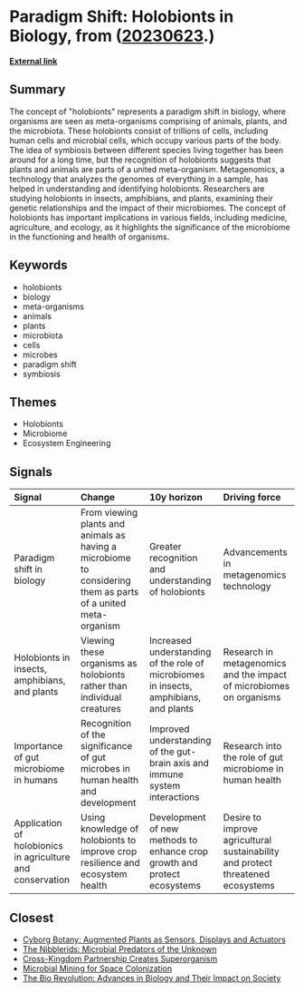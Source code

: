 # __Paradigm Shift: Holobionts in Biology__, from ([20230623](https://kghosh.substack.com/p/20230623).)

__[External link](https://www.economist.com/science-and-technology/2023/06/14/the-idea-of-holobionts-represents-a-paradigm-shift-in-biology?mc_cid=e18e1b5cab&mc_eid=d4253c0f1b&utm_source=substack&utm_medium=email)__



## Summary

The concept of "holobionts" represents a paradigm shift in biology, where organisms are seen as meta-organisms comprising of animals, plants, and the microbiota. These holobionts consist of trillions of cells, including human cells and microbial cells, which occupy various parts of the body. The idea of symbiosis between different species living together has been around for a long time, but the recognition of holobionts suggests that plants and animals are parts of a united meta-organism. Metagenomics, a technology that analyzes the genomes of everything in a sample, has helped in understanding and identifying holobionts. Researchers are studying holobionts in insects, amphibians, and plants, examining their genetic relationships and the impact of their microbiomes. The concept of holobionts has important implications in various fields, including medicine, agriculture, and ecology, as it highlights the significance of the microbiome in the functioning and health of organisms.

## Keywords

* holobionts
* biology
* meta-organisms
* animals
* plants
* microbiota
* cells
* microbes
* paradigm shift
* symbiosis

## Themes

* Holobionts
* Microbiome
* Ecosystem Engineering

## Signals

| Signal                                                     | Change                                                                                                        | 10y horizon                                                                           | Driving force                                                                   |
|:-----------------------------------------------------------|:--------------------------------------------------------------------------------------------------------------|:--------------------------------------------------------------------------------------|:--------------------------------------------------------------------------------|
| Paradigm shift in biology                                  | From viewing plants and animals as having a microbiome to considering them as parts of a united meta-organism | Greater recognition and understanding of holobionts                                   | Advancements in metagenomics technology                                         |
| Holobionts in insects, amphibians, and plants              | Viewing these organisms as holobionts rather than individual creatures                                        | Increased understanding of the role of microbiomes in insects, amphibians, and plants | Research in metagenomics and the impact of microbiomes on organisms             |
| Importance of gut microbiome in humans                     | Recognition of the significance of gut microbes in human health and development                               | Improved understanding of the gut-brain axis and immune system interactions           | Research into the role of gut microbiome in human health                        |
| Application of holobionics in agriculture and conservation | Using knowledge of holobionts to improve crop resilience and ecosystem health                                 | Development of new methods to enhance crop growth and protect ecosystems              | Desire to improve agricultural sustainability and protect threatened ecosystems |

## Closest

* [Cyborg Botany: Augmented Plants as Sensors, Displays and Actuators](b1f6991b9b718672751c9427c3f5b794)
* [The Nibblerids: Microbial Predators of the Unknown](279ad1b21581f6a15ca206621c443c6d)
* [Cross-Kingdom Partnership Creates Superorganism](2af3e931e394e21223d8e983e2dd43b7)
* [Microbial Mining for Space Colonization](a67f9e7de0ac3ab7399e7e056c0f8883)
* [The Bio Revolution: Advances in Biology and Their Impact on Society](62a5bae52266a680c6a13bd3ef8dc48c)
